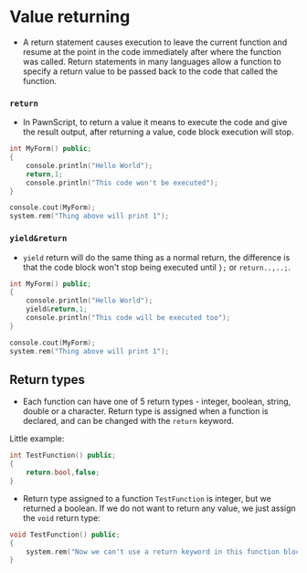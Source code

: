 # Value returning

- A return statement causes execution to leave the current function and resume at the point in the code immediately after where the function was called. Return statements in many languages allow a function to specify a return value to be passed back to the code that called the function.

### `return`

- In PawnScript, to return a value it means to execute the code and give the result output, after returning a value, code block execution will stop.

```cpp
int MyForm() public;
{
	console.println("Hello World");
	return,1;
	console.println("This code won't be executed");
}

console.cout(MyForm);
system.rem("Thing above will print 1");
```


### `yield&return`

- `yield` return will do the same thing as a normal return, the difference is that the code block won't stop being executed until `};` or `return..,..;`.

```cpp
int MyForm() public;
{
	console.println("Hello World");
	yield&return,1;
	console.println("This code will be executed too");
}

console.cout(MyForm);
system.rem("Thing above will print 1");
```


## Return types

- Each function can have one of 5 return types - integer, boolean, string, double or a character. Return type is assigned when a function is declared, and can be changed with the `return` keyword.

Little example:

```cpp
int TestFunction() public;
{
	return.bool,false;
}
```

- Return type assigned to a function `TestFunction` is integer, but we returned a boolean. If we do not want to return any value, we just assign the `void` return type:

```cpp
void TestFunction() public;
{
	system.rem("Now we can't use a return keyword in this function block.");
}